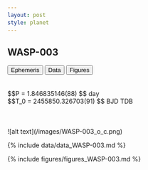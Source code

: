```yaml
---
layout: post
style: planet
---
```

<script src="../js/planets.js"></script>

## WASP-003

<!-- Tab links -->
<div class="tab">
<button class="tablinks" onclick="openCity(event, 'Ephemeris')">Ephemeris</button>
<button class="tablinks" onclick="openCity(event, 'Data')">Data</button>
<button class="tablinks" onclick="openCity(event, 'Figures')">Figures</button>
</div>

<!-- Tab content -->
<div id="Ephemeris" class="tabcontent" markdown="1">
<br/><br/>
$$P = 1.846835146(88) $$ day <br/>
$$T_0 = 2455850.326703(91) $$ BJD TDB
<br/><br/>
<br/><br/>
![alt text](/images/WASP-003_o_c.png)
</div>


<div id="Data" class="tabcontent" markdown="1">

{% include data/data_WASP-003.md %}

</div>

<div id="Figures" class="tabcontent" markdown="1">
{% include figures/figures_WASP-003.md %}
</div>


<script src="../js/tabs.js"></script>



